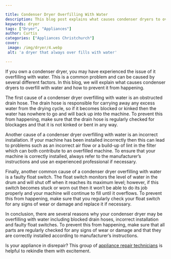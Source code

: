 ```yaml
---

title: Condenser Dryer Overfilling With Water
description: This blog post explains what causes condenser dryers to overfill with water and provides practical tips to help prevent it, so if you own a condenser dryer, read on to find out more!
keywords: dryer
tags: ["Dryer", "Appliances"]
author: Curtis
categories: ["Appliances Christchurch"]
cover: 
 image: /img/dryer/4.webp
 alt: 'a dryer that always over fills with water'

---
```


If you own a condenser dryer, you may have experienced the issue of it overfilling with water. This is a common problem and can be caused by several different factors. In this blog, we will explain what causes condenser dryers to overfill with water and how to prevent it from happening.

The first cause of a condenser dryer overfilling with water is an obstructed drain hose. The drain hose is responsible for carrying away any excess water from the drying cycle, so if it becomes blocked or kinked then the water has nowhere to go and will back up into the machine. To prevent this from happening, make sure that the drain hose is regularly checked for blockages and that it is not kinked or bent in any way.

Another cause of a condenser dryer overfilling with water is an incorrect installation. If your machine has been installed incorrectly then this can lead to problems such as an incorrect air flow or a build-up of lint in the filter which can both contribute to an overfilled machine. To ensure that your machine is correctly installed, always refer to the manufacturer’s instructions and use an experienced professional if necessary.

Finally, another common cause of a condenser dryer overfilling with water is a faulty float switch. The float switch monitors the level of water in the drum and will shut off when it reaches its maximum level; however, if this switch becomes stuck or worn out then it won’t be able to do its job properly and your machine will continue to fill until it overflows. To prevent this from happening, make sure that you regularly check your float switch for any signs of wear or damage and replace it if necessary.

In conclusion, there are several reasons why your condenser dryer may be overfilling with water including blocked drain hoses, incorrect installation and faulty float switches. To prevent this from happening, make sure that all parts are regularly checked for any signs of wear or damage and that they are correctly installed according to manufacturer’s instructions.

Is your appliance in disrepair? This group of <a href="/pages/appliance-repair-technicians/">appliance repair technicians</a> is helpful to rekindle them with excitement.